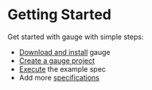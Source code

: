 # Getting Started

Get started with gauge with simple steps:

* [Download and install](http://getgauge.io/download) gauge
* [Create a gauge project](creating_a_gauge_project.md)
* [Execute](../execution/README.md) the example spec
* Add more [specifications](../specifications/README.md)

